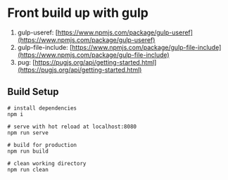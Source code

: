 # Front build up with gulp

1. gulp-useref: [https://www.npmjs.com/package/gulp-useref](https://www.npmjs.com/package/gulp-useref)
2. gulp-file-include: [https://www.npmjs.com/package/gulp-file-include](https://www.npmjs.com/package/gulp-file-include)
3. pug: [https://pugjs.org/api/getting-started.html](https://pugjs.org/api/getting-started.html)

## Build Setup

``` cli
# install dependencies
npm i

# serve with hot reload at localhost:8080
npm run serve

# build for production
npm run build

# clean working directory
npm run clean

```
